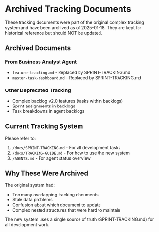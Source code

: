 # Archived Tracking Documents

These tracking documents were part of the original complex tracking system and have been archived as of 2025-01-18. They are kept for historical reference but should NOT be updated.

## Archived Documents

### From Business Analyst Agent
- `feature-tracking.md` - Replaced by SPRINT-TRACKING.md
- `master-task-dashboard.md` - Replaced by SPRINT-TRACKING.md

### Other Deprecated Tracking
- Complex backlog v2.0 features (tasks within backlogs)
- Sprint assignments in backlogs
- Task breakdowns in agent backlogs

## Current Tracking System

Please refer to:
1. `/docs/SPRINT-TRACKING.md` - For all development tasks
2. `/docs/TRACKING-GUIDE.md` - For how to use the new system
3. `/AGENTS.md` - For agent status overview

## Why These Were Archived

The original system had:
- Too many overlapping tracking documents
- Stale data problems
- Confusion about which document to update
- Complex nested structures that were hard to maintain

The new system uses a single source of truth (SPRINT-TRACKING.md) for all development work.
